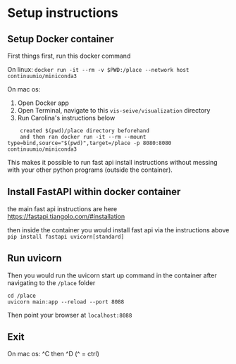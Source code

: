 # Setup instructions

## Setup Docker container
First things first, run this docker command

On linux:
`docker run -it --rm -v $PWD:/place --network host continuumio/miniconda3`

On mac os:
1. Open Docker app
2. Open Terminal, navigate to this `vis-seive/visualization` directory
3. Run Carolina's instructions below
```
    created $(pwd)/place directory beforehand
    and then ran docker run -it --rm --mount type=bind,source="$(pwd)",target=/place -p 8080:8080 continuumio/miniconda3
```
This makes it possible to run fast api install instructions without messing with your other python programs (outside the container). 

## Install FastAPI within docker container
the main fast api instructions are here
https://fastapi.tiangolo.com/#installation

then inside the container you would install fast api via the instructions above
`pip install fastapi uvicorn[standard]`

## Run uvicorn
Then you would run the uvicorn start up command in the container after navigating to the `/place` folder
```
cd /place
uvicorn main:app --reload --port 8088
```

Then point your browser at `localhost:8088` 

## Exit

On mac os:
^C then ^D (^ = ctrl)
